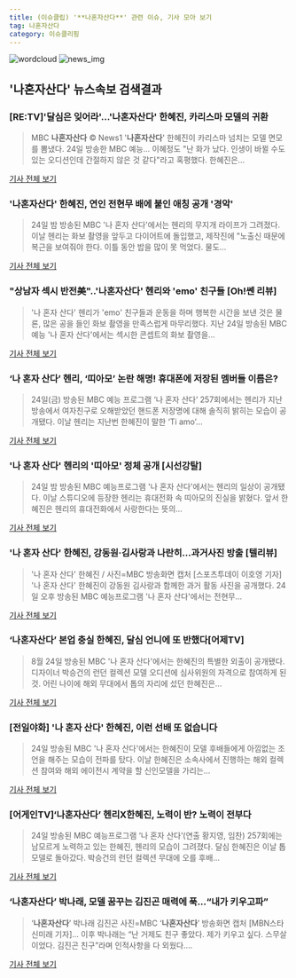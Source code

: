 ```yaml
---
title: (이슈클립) '**나혼자산다**' 관련 이슈, 기사 모아 보기
tag: 나혼자산다
category: 이슈클리핑
---
```

![wordcloud](https://s3.ap-northeast-2.amazonaws.com/lyrics101-wordcloud/2018-08-25-1535152267.png)
![news_img](https://user-images.githubusercontent.com/42597476/44507050-1206f400-a6e4-11e8-8d98-7ffbfebb353f.png)
## **'**나혼자산다**'** 뉴스속보 검색결과
### [RE:TV]'달심은 잊어라'…'**나혼자산다**' 한혜진, 카리스마 모델의 귀환

>MBC **나혼자산다** © News1 '**나혼자산다**' 한혜진이 카리스마 넘치는 모델 면모를 뽐냈다. 24일 방송한 MBC 예능... 이혜정도 "난 화가 났다. 인생이 바뀔 수도 있는 오디션인데 간절하지 않은 것 같다"라고 혹평했다. 한혜진은...

<a href="http://news1.kr/articles/?3407965" target="_blank">기사 전체 보기</a>

### '**나혼자산다**' 한혜진, 연인 전현무 배에 붙인 애칭 공개 '경악'

>24일 밤 방송된 MBC '나 혼자 산다'에서는 헨리의 무지개 라이프가 그려졌다. 이날 헨리는 화보 촬영을 앞두고 다이어트에 돌입했고, 제작진에 "노출신 때문에 복근을 보여줘야 한다. 이틀 동안 밥을 많이 못 먹었다. 물도...

<a href="http://www.mydaily.co.kr/new_yk/html/read.php?newsid=201808250202797392&ext=na" target="_blank">기사 전체 보기</a>

### "상남자 섹시 반전美"..'**나혼자산다**' 헨리와 'emo' 친구들 [Oh!쎈 리뷰]

>'나 혼자 산다' 헨리가 'emo' 친구들과 운동을 하며 행복한 시간을 보낸 것은 물론, 많은 공을 들인 화보 촬영을 만족스럽게 마무리했다. 지난 24일 방송된 MBC 예능 '나 혼자 산다'에서는 섹시한 콘셉트의 화보 촬영을...

<a href="http://www.osen.co.kr/article/G1110974618" target="_blank">기사 전체 보기</a>

### ‘나 혼자 산다’ 헨리, ‘띠아모’ 논란 해명! 휴대폰에 저장된 멤버들 이름은?

>24일(금) 방송된 MBC 예능 프로그램 ‘나 혼자 산다’ 257회에서는 헨리가 지난 방송에서 여자친구로 오해받았던 핸드폰 저장명에 대해 솔직히 밝히는 모습이 공개됐다. 이날 헨리는 지난번 한혜진이 말한 ‘Ti amo’...

<a href="http://enews.imbc.com/News/RetrieveNewsInfo/241502" target="_blank">기사 전체 보기</a>

### '나 혼자 산다' 헨리의 '띠아모' 정체 공개 [시선강탈]

>24일 밤 방송된 MBC 예능프로그램 '나 혼자 산다'에서는 헨리의 일상이 공개됐다. 이날 스튜디오에 등장한 헨리는 휴대전화 속 띠아모의 진실을 밝혔다. 앞서 한혜진은 헨리의 휴대전화에서 사랑한다는 뜻의...

<a href="http://tvdaily.asiae.co.kr/read.php3?aid=15351517311388142019" target="_blank">기사 전체 보기</a>

### '나 혼자 산다' 한혜진, 강동원·김사랑과 나란히…과거사진 방출 [텔리뷰]

>'나 혼자 산다' 한혜진 / 사진=MBC 방송화면 캡처 [스포츠투데이 이호영 기자] '나 혼자 산다' 한혜진이 강동원 김사랑과 함께한 과거 활동 사진을 공개했다. 24일 오후 방송된 MBC 예능프로그램 '나 혼자 산다'에서는 전현무...

<a href="http://stoo.asiae.co.kr/news/naver_view.htm?idxno=2018082423364156810" target="_blank">기사 전체 보기</a>

### ‘**나혼자산다**’ 본업 충실 한혜진, 달심 언니에 또 반했다[어제TV]

>8월 24일 방송된 MBC '나 혼자 산다'에서는 한혜진의 특별한 외출이 공개됐다. 디자이너 박승건의 런던 컬렉션 모델 오디션에 심사위원의 자격으로 참여하게 된 것. 어린 나이에 해외 무대에서 톱의 자리에 섰던 한혜진은...

<a href="http://www.newsen.com/news_view.php?uid=201808250014020310" target="_blank">기사 전체 보기</a>

### [전일야화] '나 혼자 산다' 한혜진, 이런 선배 또 없습니다

>24일 방송된 MBC '나 혼자 산다'에서는 한혜진이 모델 후배들에게 아낌없는 조언을 해주는 모습이 전파를 탔다. 이날 한혜진은 소속사에서 진행하는 해외 컬렉션 참여와 해외 에이전시 계약을 할 신인모델을 가리는...

<a href="http://www.xportsnews.com/?ac=article_view&entry_id=1011861" target="_blank">기사 전체 보기</a>

### [어게인TV]‘**나혼자산다**’ 헨리X한혜진, 노력이 반? 노력이 전부다

>24일 방송된 MBC 예능프로그램 ‘나 혼자 산다’(연출 황지영, 임찬) 257회에는 남모르게 노력하고 있는 한혜진, 헨리의 모습이 그려졌다. 달심 한혜진은 이날 톱모델로 돌아갔다. 박승건의 런던 컬렉션 무대에 오를 후배...

<a href="http://biz.heraldcorp.com/view.php?ud=201808250157187788746_1" target="_blank">기사 전체 보기</a>

### ‘**나혼자산다**’ 박나래, 모델 꿈꾸는 김진곤 매력에 푹...“내가 키우고파”

>‘**나혼자산다**’ 박나래 김진곤 사진=MBC ‘**나혼자산다**’ 방송화면 캡처 [MBN스타 신미래 기자]... 이후 박나래는 “난 거제도 친구 좋았다. 제가 키우고 싶다. 스무살이었다. 김진곤 친구”라며 인적사항을 다 외웠다....

<a href="http://star.mbn.co.kr/view.php?year=2018&no=533688&refer=portal" target="_blank">기사 전체 보기</a>


